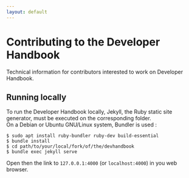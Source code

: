 ```yaml
---
layout: default
---
```


# Contributing to the Developer Handbook

Technical information for contributors interested to work on Developer Handbook.

<!-- ## Structure TODO: add more content later -->

## Running locally

To run the Developer Handbook locally, Jekyll, the Ruby static site generator, must be executed on the corresponding folder.\
On a Debian or Ubuntu GNU/Linux system, Bundler is used :

```
$ sudo apt install ruby-bundler ruby-dev build-essential
$ bundle install
$ cd path/to/your/local/fork/of/the/devhandbook
$ bundle exec jekyll serve
```

Open then the link to `127.0.0.1:4000` (or `localhost:4000`) in you web browser.

<!-- ## Design guidelines TODO: add more content later -->

<!-- ## Resources TODO: add more content later -->
